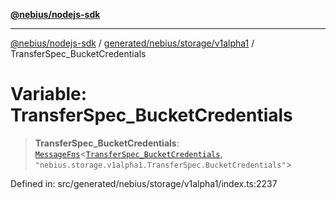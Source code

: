 [**@nebius/nodejs-sdk**](../../../../../README.md)

***

[@nebius/nodejs-sdk](../../../../../README.md) / [generated/nebius/storage/v1alpha1](../README.md) / TransferSpec\_BucketCredentials

# Variable: TransferSpec\_BucketCredentials

> **TransferSpec\_BucketCredentials**: [`MessageFns`](../../../../../runtime/protos/core/interfaces/MessageFns.md)\<[`TransferSpec_BucketCredentials`](../interfaces/TransferSpec_BucketCredentials.md), `"nebius.storage.v1alpha1.TransferSpec.BucketCredentials"`\>

Defined in: src/generated/nebius/storage/v1alpha1/index.ts:2237
